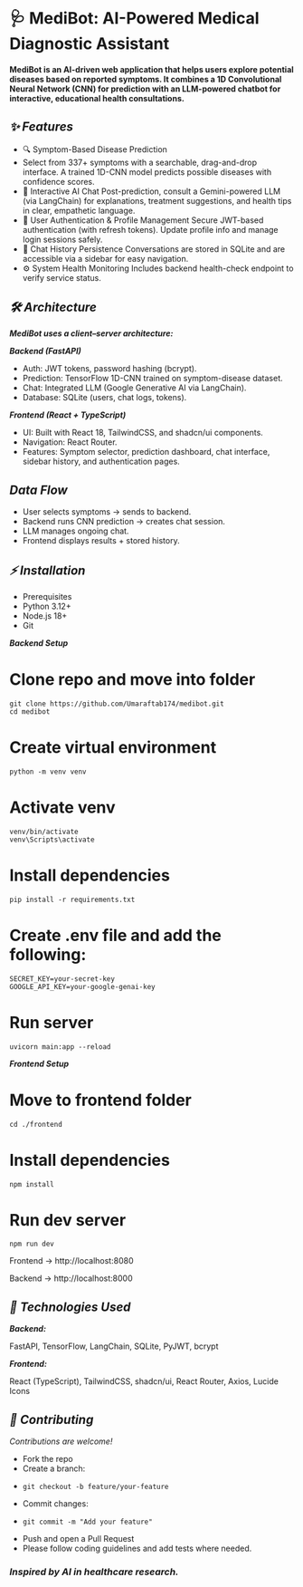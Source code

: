 # 🩺 MediBot: AI-Powered Medical Diagnostic Assistant

#### MediBot is an AI-driven web application that helps users explore potential diseases based on reported symptoms. It combines a 1D Convolutional Neural Network (CNN) for prediction with an LLM-powered chatbot for interactive, educational health consultations.

## *✨ Features*

- 🔍 Symptom-Based Disease Prediction
- Select from 337+ symptoms with a searchable, drag-and-drop interface. A trained 1D-CNN model predicts possible diseases with confidence scores.
- 🤖 Interactive AI Chat
Post-prediction, consult a Gemini-powered LLM (via LangChain) for explanations, treatment suggestions, and health tips in clear, empathetic language.
- 🔐 User Authentication & Profile Management
Secure JWT-based authentication (with refresh tokens). Update profile info and manage login sessions safely.
- 💬 Chat History Persistence
Conversations are stored in SQLite and are accessible via a sidebar for easy navigation.
- ⚙️ System Health Monitoring
Includes backend health-check endpoint to verify service status.

## *🛠️ Architecture*

***MediBot uses a client–server architecture:***

***Backend (FastAPI)***
- Auth: JWT tokens, password hashing (bcrypt).
- Prediction: TensorFlow 1D-CNN trained on symptom-disease dataset.
- Chat: Integrated LLM (Google Generative AI via LangChain).
- Database: SQLite (users, chat logs, tokens).

***Frontend (React + TypeScript)***
- UI: Built with React 18, TailwindCSS, and shadcn/ui components.
- Navigation: React Router.
- Features: Symptom selector, prediction dashboard, chat interface, sidebar history, and authentication pages.

## *Data Flow*

- User selects symptoms → sends to backend.
- Backend runs CNN prediction → creates chat session.
- LLM manages ongoing chat.
- Frontend displays results + stored history.

## *⚡ Installation*
- Prerequisites
- Python 3.12+
- Node.js 18+
- Git

***Backend Setup***
# Clone repo and move into folder       
    git clone https://github.com/Umaraftab174/medibot.git
    cd medibot

# Create virtual environment
    python -m venv venv

# Activate venv
    venv/bin/activate
    venv\Scripts\activate

# Install dependencies
    pip install -r requirements.txt

# Create .env file and add the following:
    SECRET_KEY=your-secret-key
    GOOGLE_API_KEY=your-google-genai-key

# Run server
    uvicorn main:app --reload

***Frontend Setup***
# Move to frontend folder
    cd ./frontend

# Install dependencies
    npm install

# Run dev server
    npm run dev


Frontend → http://localhost:8080

Backend → http://localhost:8000

## *🧩 Technologies Used*

***Backend:***

FastAPI, TensorFlow, LangChain, SQLite, PyJWT, bcrypt

***Frontend:***

React (TypeScript), TailwindCSS, shadcn/ui, React Router, Axios, Lucide Icons


## *🤝 Contributing*

*Contributions are welcome!*

- Fork the repo
- Create a branch:
-     git checkout -b feature/your-feature
- Commit changes:
-     git commit -m "Add your feature"
- Push and open a Pull Request
- Please follow coding guidelines and add tests where needed.

### *Inspired by AI in healthcare research.*
